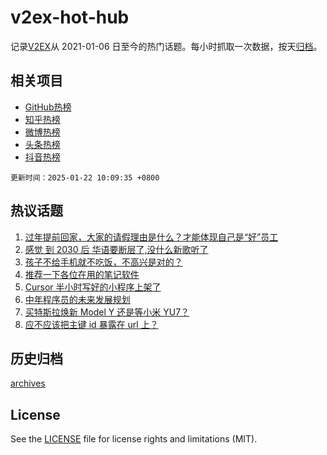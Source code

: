 # v2ex-hot-hub

 记录[V2EX](https://www.v2ex.com/)从 2021-01-06 日至今的热门话题。每小时抓取一次数据，按天[归档](archives)。
 
 ## 相关项目

- [GitHub热榜](https://github.com/snaildev/github-hot-hub)
- [知乎热榜](https://github.com/snaildev/zhihu-hot-hub)
- [微博热榜](https://github.com/snaildev/weibo-hot-hub)
- [头条热榜](https://github.com/snaildev/toutiao-hot-hub)
- [抖音热榜](https://github.com/snaildev/douyin-hot-hub)


 `更新时间：2025-01-22 10:09:35 +0800`

## 热议话题

1. [过年提前回家，大家的请假理由是什么？才能体现自己是“好”员工](https://www.v2ex.com/t/1106689)
1. [感觉 到 2030 后 华语要断层了,没什么新歌听了](https://www.v2ex.com/t/1106768)
1. [孩子不给手机就不吃饭，不高兴是对的？](https://www.v2ex.com/t/1106695)
1. [推荐一下各位在用的笔记软件](https://www.v2ex.com/t/1106847)
1. [Cursor 半小时写好的小程序上架了](https://www.v2ex.com/t/1106753)
1. [中年程序员的未来发展规划](https://www.v2ex.com/t/1106735)
1. [买特斯拉焕新 Model Y 还是等小米 YU7？](https://www.v2ex.com/t/1106788)
1. [应不应该把主键 id 暴露在 url 上？](https://www.v2ex.com/t/1106781)

## 历史归档

[archives](archives)

## License

See the [LICENSE](LICENSE) file for license rights and limitations (MIT).
